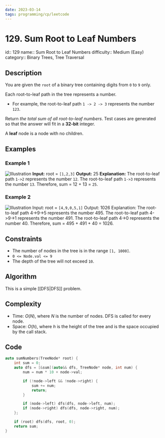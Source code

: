 ```yaml
---
date: 2023-03-14
tags: programming/cp/leetcode
---
```


# 129. Sum Root to Leaf Numbers 

id:: 129
name:: Sum Root to Leaf Numbers
difficulty:: Medium (Easy)
category:: Binary Trees, Tree Traversal

## Description
You are given the `root` of a binary tree containing digits from `0` to `9` only.

Each root-to-leaf path in the tree represents a number.

-   For example, the root-to-leaf path `1 -> 2 -> 3` represents the number `123`.

Return _the total sum of all root-to-leaf numbers_. Test cases are generated so that the answer will fit in a **32-bit** integer.

A **leaf** node is a node with no children.

## Examples
### Example 1
![Illustration](https://assets.leetcode.com/uploads/2021/02/19/num1tree.jpg)
**Input:** root = `[1,2,3]`
**Output:** 25
**Explanation:**
The root-to-leaf path `1->2` represents the number `12`.
The root-to-leaf path `1->3` represents the number `13`.
Therefore, sum = 12 + 13 = `25`.

### Example 2
![Illustration](https://assets.leetcode.com/uploads/2021/02/19/num2tree.jpg)
Input: root = `[4,9,0,5,1]`
Output: 1026
Explanation:
The root-to-leaf path 4->9->5 represents the number 495.
The root-to-leaf path 4->9->1 represents the number 491.
The root-to-leaf path 4->0 represents the number 40.
Therefore, sum = 495 + 491 + 40 = 1026.

## Constraints
-   The number of nodes in the tree is in the range `[1, 1000]`.
-   `0 <= Node.val <= 9`
-   The depth of the tree will not exceed `10`.

## Algorithm
This is a simple [[DFS|DFS]] problem.

## Complexity
- Time: $O(N)$, where $N$ is the number of nodes. DFS is called for every node.
- Space: $O(h)$, where $h$ is the height of the tree and is the space occupied by the call stack.

## Code
```cpp
auto sumNumbers(TreeNode* root) {
	int sum = 0;
	auto dfs = [&sum](auto&& dfs, TreeNode* node, int num) {
		num = num * 10 + node->val;

		if (!node->left && !node->right) {
			sum += num;
			return;
		}

		if (node->left) dfs(dfs, node->left, num);
		if (node->right) dfs(dfs, node->right, num);
	};

	if (root) dfs(dfs, root, 0);
	return sum;
}
```